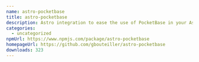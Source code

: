 ```yaml
---
name: astro-pocketbase
title: astro-pocketbase
description: Astro integration to ease the use of PocketBase in your Astro projects
categories:
  - uncategorized
npmUrl: https://www.npmjs.com/package/astro-pocketbase
homepageUrl: https://github.com/gbouteiller/astro-pocketbase
downloads: 323
---
```

